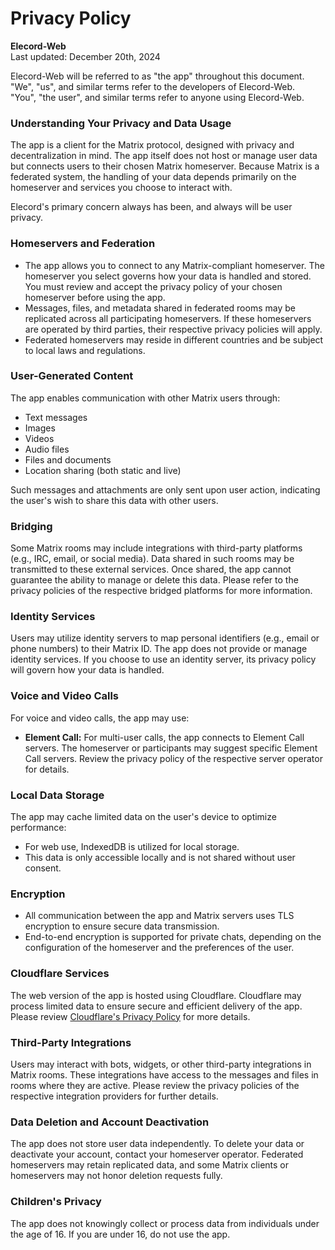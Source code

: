 # Privacy Policy

**Elecord-Web**  
Last updated: December 20th, 2024

Elecord-Web will be referred to as "the app" throughout this document.  
"We", "us", and similar terms refer to the developers of Elecord-Web.  
"You", "the user", and similar terms refer to anyone using Elecord-Web.

### **Understanding Your Privacy and Data Usage**

The app is a client for the Matrix protocol, designed with privacy and decentralization in mind. The app itself does not host or manage user data but connects users to their chosen Matrix homeserver. Because Matrix is a federated system, the handling of your data depends primarily on the homeserver and services you choose to interact with.

Elecord's primary concern always has been, and always will be user privacy.

### **Homeservers and Federation**
- The app allows you to connect to any Matrix-compliant homeserver. The homeserver you select governs how your data is handled and stored. You must review and accept the privacy policy of your chosen homeserver before using the app.  
- Messages, files, and metadata shared in federated rooms may be replicated across all participating homeservers. If these homeservers are operated by third parties, their respective privacy policies will apply.  
- Federated homeservers may reside in different countries and be subject to local laws and regulations.

### **User-Generated Content**
The app enables communication with other Matrix users through:
- Text messages
- Images
- Videos
- Audio files
- Files and documents
- Location sharing (both static and live)

Such messages and attachments are only sent upon user action, indicating the user's wish to share this data with other users.

### **Bridging**
Some Matrix rooms may include integrations with third-party platforms (e.g., IRC, email, or social media). Data shared in such rooms may be transmitted to these external services. Once shared, the app cannot guarantee the ability to manage or delete this data. Please refer to the privacy policies of the respective bridged platforms for more information.

### **Identity Services**
Users may utilize identity servers to map personal identifiers (e.g., email or phone numbers) to their Matrix ID. The app does not provide or manage identity services. If you choose to use an identity server, its privacy policy will govern how your data is handled.

### **Voice and Video Calls**
For voice and video calls, the app may use:
- **Element Call:** For multi-user calls, the app connects to Element Call servers. The homeserver or participants may suggest specific Element Call servers. Review the privacy policy of the respective server operator for details.

### **Local Data Storage**
The app may cache limited data on the user's device to optimize performance:
- For web use, IndexedDB is utilized for local storage.  
- This data is only accessible locally and is not shared without user consent.

### **Encryption**
- All communication between the app and Matrix servers uses TLS encryption to ensure secure data transmission.  
- End-to-end encryption is supported for private chats, depending on the configuration of the homeserver and the preferences of the user.

### **Cloudflare Services**
The web version of the app is hosted using Cloudflare. Cloudflare may process limited data to ensure secure and efficient delivery of the app. Please review [Cloudflare's Privacy Policy](https://www.cloudflare.com/privacypolicy/) for more details.

### **Third-Party Integrations**
Users may interact with bots, widgets, or other third-party integrations in Matrix rooms. These integrations have access to the messages and files in rooms where they are active. Please review the privacy policies of the respective integration providers for further details.

### **Data Deletion and Account Deactivation**
The app does not store user data independently. To delete your data or deactivate your account, contact your homeserver operator. Federated homeservers may retain replicated data, and some Matrix clients or homeservers may not honor deletion requests fully.

### **Children's Privacy**
The app does not knowingly collect or process data from individuals under the age of 16. If you are under 16, do not use the app.
